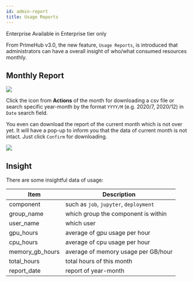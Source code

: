 ```yaml
---
id: admin-report
title: Usage Reports
---
```


<div class="ee-only tooltip">Enterprise
  <span class="tooltiptext">Available in Enterprise tier only</span>
</div>

From PrimeHub v3.0, the new feature, `Usage Reports`, is introduced that administrators can have a overall insight of who/what consumed resources monthly.

## Monthly Report

![](assets/usage-list.png)

Click the icon from **Actions** of the month for downloading a csv file or search specific year-month by the format `YYYY/M` (e.g. 2020/7, 2020/12) in `Date` search field.

You even can download the report of the current month which is not over yet. It will have a pop-up to inform you that the data of current month is not intact. Just click `Confirm` for downloading.

![](assets/usage-popup.png)

## Insight

There are some insightful data of usage:

|Item|Description|
|-   |-          |
|component|such as `job`, `jupyter`, `deployment`|
|group_name|which group the component is within|
|user_name|which user|
|gpu_hours| average of gpu usage per hour|
|cpu_hours| average of cpu usage per hour|
|memory_gb_hours| average of memory usage per GB/hour|
|total_hours| total hours of this month|
|report_date| report of year-month|
